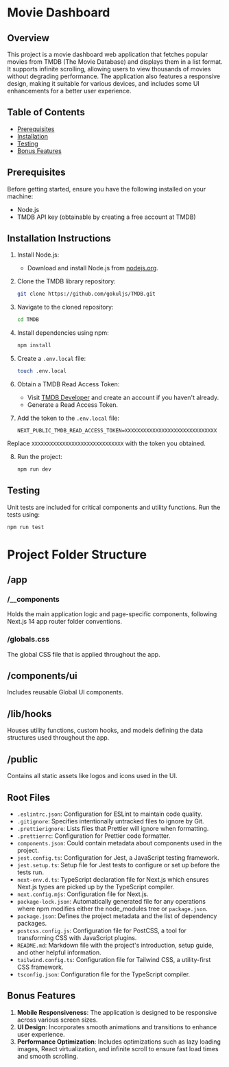 # Movie Dashboard

## Overview

This project is a movie dashboard web application that fetches popular movies from TMDB (The Movie Database) and displays them in a list format. It supports infinite scrolling, allowing users to view thousands of movies without degrading performance. The application also features a responsive design, making it suitable for various devices, and includes some UI enhancements for a better user experience.

## Table of Contents

- [Prerequisites](#prerequisites)
- [Installation](#installation)
- [Testing](#testing)
- [Bonus Features](#bonus-features)

## Prerequisites

Before getting started, ensure you have the following installed on your machine:

- Node.js
- TMDB API key (obtainable by creating a free account at TMDB)

## Installation Instructions

1. Install Node.js:
    - Download and install Node.js from [nodejs.org](https://nodejs.org/).
   
2. Clone the TMDB library repository:
    ```bash
    git clone https://github.com/gokuljs/TMDB.git
    ```

3. Navigate to the cloned repository:
    ```bash
    cd TMDB
    ```

4. Install dependencies using npm:
    ```bash
    npm install
    ```

5. Create a `.env.local` file:
    ```bash
    touch .env.local
    ```

6. Obtain a TMDB Read Access Token:
    - Visit [TMDB Developer](https://developer.themoviedb.org/docs/getting-started) and create an account if you haven't already.
    - Generate a Read Access Token.

7. Add the token to the `.env.local` file:
    ```plaintext
    NEXT_PUBLIC_TMDB_READ_ACCESS_TOKEN=XXXXXXXXXXXXXXXXXXXXXXXXXXXXXX
    ```

Replace `XXXXXXXXXXXXXXXXXXXXXXXXXXXXXX` with the token you obtained.

8. Run the project:
    ```bash
    npm run dev
    ```

## Testing

Unit tests are included for critical components and utility functions. Run the tests using:

```bash
npm run test
```
# Project Folder Structure

## /app
### /__components
Holds the main application logic and page-specific components, following Next.js 14 app router folder conventions.

### /globals.css
The global CSS file that is applied throughout the app.

## /components/ui
Includes reusable Global UI components.

## /lib/hooks
Houses utility functions, custom hooks, and models defining the data structures used throughout the app.

## /public
Contains all static assets like logos and icons used in the UI.

## Root Files
- `.eslintrc.json`: Configuration for ESLint to maintain code quality.
- `.gitignore`: Specifies intentionally untracked files to ignore by Git.
- `.prettierignore`: Lists files that Prettier will ignore when formatting.
- `.prettierrc`: Configuration for Prettier code formatter.
- `components.json`: Could contain metadata about components used in the project.
- `jest.config.ts`: Configuration for Jest, a JavaScript testing framework.
- `jest.setup.ts`: Setup file for Jest tests to configure or set up before the tests run.
- `next-env.d.ts`: TypeScript declaration file for Next.js which ensures Next.js types are picked up by the TypeScript compiler.
- `next.config.mjs`: Configuration file for Next.js.
- `package-lock.json`: Automatically generated file for any operations where npm modifies either the node_modules tree or `package.json`.
- `package.json`: Defines the project metadata and the list of dependency packages.
- `postcss.config.js`: Configuration file for PostCSS, a tool for transforming CSS with JavaScript plugins.
- `README.md`: Markdown file with the project's introduction, setup guide, and other helpful information.
- `tailwind.config.ts`: Configuration file for Tailwind CSS, a utility-first CSS framework.
- `tsconfig.json`: Configuration file for the TypeScript compiler.


## Bonus Features

1. **Mobile Responsiveness**: The application is designed to be responsive across various screen sizes.
2. **UI Design**: Incorporates smooth animations and transitions to enhance user experience.
3. **Performance Optimization**: Includes optimizations such as lazy loading images, React virtualization, and infinite scroll to ensure fast load times and smooth scrolling.




